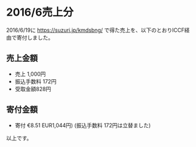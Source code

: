 # 2016/6売上分

2016/6/19に https://suzuri.jp/kmdsbng/ で得た売上を、以下のとおりICCF経由で寄付しました。


## 売上金額
* 売上 1,000円
* 振込手数料 172円
* 受取金額828円

## 寄付金額

* 寄付 €8.51  EUR1,044円)
(振込手数料 172円は立替ました)


以上です。



